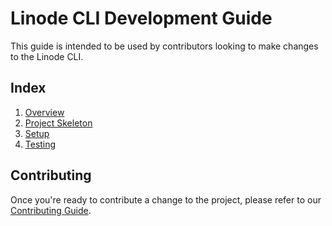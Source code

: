 # Linode CLI Development Guide

This guide is intended to be used by contributors looking to make changes to the Linode CLI.

## Index

1. [Overview](./Overview.md)
2. [Project Skeleton](./Skeleton.md)
3. [Setup](./Setup.md)
4. [Testing](./Testing.md)

## Contributing

Once you're ready to contribute a change to the project, please refer to our [Contributing Guide](https://github.com/linode/linode-cli/blob/dev/CONTRIBUTING.md).
